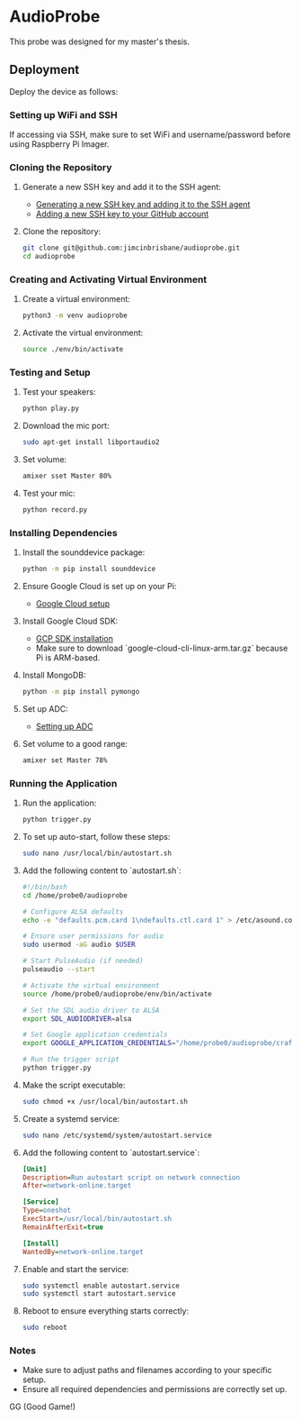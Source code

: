 
# AudioProbe

This probe was designed for my master's thesis.

## Deployment

Deploy the device as follows:

### Setting up WiFi and SSH
If accessing via SSH, make sure to set WiFi and username/password before using Raspberry Pi Imager.

### Cloning the Repository
1. Generate a new SSH key and add it to the SSH agent:
   - [Generating a new SSH key and adding it to the SSH agent](https://docs.github.com/en/authentication/connecting-to-github-with-ssh/generating-a-new-ssh-key-and-adding-it-to-the-ssh-agent?platform=linux)
   - [Adding a new SSH key to your GitHub account](https://docs.github.com/en/authentication/connecting-to-github-with-ssh/adding-a-new-ssh-key-to-your-github-account)
   
2. Clone the repository:
   ```bash
   git clone git@github.com:jimcinbrisbane/audioprobe.git
   cd audioprobe
   ```

### Creating and Activating Virtual Environment
1. Create a virtual environment:
   ```bash
   python3 -m venv audioprobe
   ```

2. Activate the virtual environment:
   ```bash
   source ./env/bin/activate
   ```

### Testing and Setup
1. Test your speakers:
   ```bash
   python play.py
   ```

2. Download the mic port:
   ```bash
   sudo apt-get install libportaudio2
   ```

3. Set volume:
   ```bash
   amixer sset Master 80%
   ```

4. Test your mic:
   ```bash
   python record.py
   ```

### Installing Dependencies
1. Install the sounddevice package:
   ```bash
   python -m pip install sounddevice
   ```

2. Ensure Google Cloud is set up on your Pi:
   - [Google Cloud setup](https://cloud.google.com/python/docs/setup#linux)

3. Install Google Cloud SDK:
   - [GCP SDK installation](https://cloud.google.com/sdk/docs/install-sdk#linux)
   - Make sure to download \`google-cloud-cli-linux-arm.tar.gz\` because Pi is ARM-based.

4. Install MongoDB:
   ```bash
   python -m pip install pymongo
   ```

5. Set up ADC:
   - [Setting up ADC](https://cloud.google.com/docs/authentication/external/set-up-adc)

6. Set volume to a good range:
   ```bash
   amixer set Master 78%
   ```

### Running the Application
1. Run the application:
   ```bash
   python trigger.py
   ```

2. To set up auto-start, follow these steps:
   ```bash
   sudo nano /usr/local/bin/autostart.sh
   ```

3. Add the following content to \`autostart.sh\`:
   ```bash
   #!/bin/bash
   cd /home/probe0/audioprobe

   # Configure ALSA defaults
   echo -e "defaults.pcm.card 1\ndefaults.ctl.card 1" > /etc/asound.conf

   # Ensure user permissions for audio
   sudo usermod -aG audio $USER

   # Start PulseAudio (if needed)
   pulseaudio --start

   # Activate the virtual environment
   source /home/probe0/audioprobe/env/bin/activate

   # Set the SDL audio driver to ALSA
   export SDL_AUDIODRIVER=alsa

   # Set Google application credentials
   export GOOGLE_APPLICATION_CREDENTIALS="/home/probe0/audioprobe/crafty-shield-267206-fd4e23b40aa7.json" # Adjust the path as needed

   # Run the trigger script
   python trigger.py
   ```

4. Make the script executable:
   ```bash
   sudo chmod +x /usr/local/bin/autostart.sh
   ```

5. Create a systemd service:
   ```bash
   sudo nano /etc/systemd/system/autostart.service
   ```

6. Add the following content to \`autostart.service\`:
   ```ini
   [Unit]
   Description=Run autostart script on network connection
   After=network-online.target

   [Service]
   Type=oneshot
   ExecStart=/usr/local/bin/autostart.sh
   RemainAfterExit=true

   [Install]
   WantedBy=network-online.target
   ```

7. Enable and start the service:
   ```bash
   sudo systemctl enable autostart.service
   sudo systemctl start autostart.service
   ```

8. Reboot to ensure everything starts correctly:
   ```bash
   sudo reboot
   ```

### Notes
- Make sure to adjust paths and filenames according to your specific setup.
- Ensure all required dependencies and permissions are correctly set up.

GG (Good Game!)
